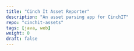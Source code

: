 ```yaml
---
title: "Cinch It Asset Reporter"
description: "An asset parsing app for CinchIT"
repo: "cinchit-assets"
tags: [java, web]
weight: 0
draft: false
---
```

